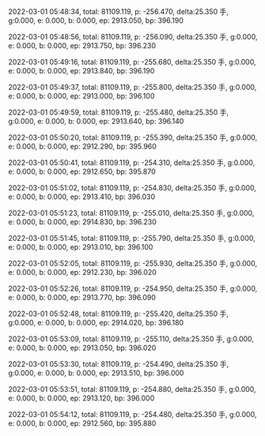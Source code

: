2022-03-01 05:48:34, total: 81109.119, p: -256.470, delta:25.350 手, g:0.000, e: 0.000, b: 0.000, ep: 2913.050, bp: 396.190

2022-03-01 05:48:56, total: 81109.119, p: -256.090, delta:25.350 手, g:0.000, e: 0.000, b: 0.000, ep: 2913.750, bp: 396.230

2022-03-01 05:49:16, total: 81109.119, p: -255.680, delta:25.350 手, g:0.000, e: 0.000, b: 0.000, ep: 2913.840, bp: 396.190

2022-03-01 05:49:37, total: 81109.119, p: -255.800, delta:25.350 手, g:0.000, e: 0.000, b: 0.000, ep: 2913.000, bp: 396.100

2022-03-01 05:49:59, total: 81109.119, p: -255.480, delta:25.350 手, g:0.000, e: 0.000, b: 0.000, ep: 2913.640, bp: 396.140

2022-03-01 05:50:20, total: 81109.119, p: -255.390, delta:25.350 手, g:0.000, e: 0.000, b: 0.000, ep: 2912.290, bp: 395.960

2022-03-01 05:50:41, total: 81109.119, p: -254.310, delta:25.350 手, g:0.000, e: 0.000, b: 0.000, ep: 2912.650, bp: 395.870

2022-03-01 05:51:02, total: 81109.119, p: -254.830, delta:25.350 手, g:0.000, e: 0.000, b: 0.000, ep: 2913.410, bp: 396.030

2022-03-01 05:51:23, total: 81109.119, p: -255.010, delta:25.350 手, g:0.000, e: 0.000, b: 0.000, ep: 2914.830, bp: 396.230

2022-03-01 05:51:45, total: 81109.119, p: -255.790, delta:25.350 手, g:0.000, e: 0.000, b: 0.000, ep: 2913.010, bp: 396.100

2022-03-01 05:52:05, total: 81109.119, p: -255.930, delta:25.350 手, g:0.000, e: 0.000, b: 0.000, ep: 2912.230, bp: 396.020

2022-03-01 05:52:26, total: 81109.119, p: -254.950, delta:25.350 手, g:0.000, e: 0.000, b: 0.000, ep: 2913.770, bp: 396.090

2022-03-01 05:52:48, total: 81109.119, p: -255.420, delta:25.350 手, g:0.000, e: 0.000, b: 0.000, ep: 2914.020, bp: 396.180

2022-03-01 05:53:09, total: 81109.119, p: -255.110, delta:25.350 手, g:0.000, e: 0.000, b: 0.000, ep: 2913.050, bp: 396.020

2022-03-01 05:53:30, total: 81109.119, p: -254.490, delta:25.350 手, g:0.000, e: 0.000, b: 0.000, ep: 2913.510, bp: 396.000

2022-03-01 05:53:51, total: 81109.119, p: -254.880, delta:25.350 手, g:0.000, e: 0.000, b: 0.000, ep: 2913.120, bp: 396.000

2022-03-01 05:54:12, total: 81109.119, p: -254.480, delta:25.350 手, g:0.000, e: 0.000, b: 0.000, ep: 2912.560, bp: 395.880
